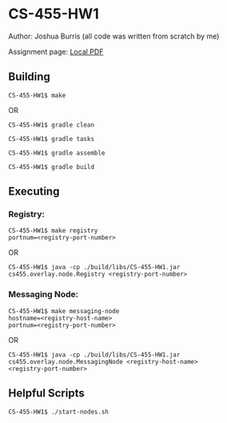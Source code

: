 # CS-455-HW1

Author: Joshua Burris (all code was written from scratch by me)

Assignment page: [Local PDF](CS455-Spring20-HW1-PC.pdf)

## Building

<code>CS-455-HW1$ make</code>

OR

<code>CS-455-HW1$ gradle clean</code>

<code>CS-455-HW1$ gradle tasks</code>

<code>CS-455-HW1$ gradle assemble</code>

<code>CS-455-HW1$ gradle build</code>

## Executing

### Registry:

<code>CS-455-HW1$ make registry portnum=<registry-port-number\></code>

OR

<code>CS-455-HW1$ java -cp ./build/libs/CS-455-HW1.jar cs455.overlay.node.Registry <registry-port-number\></code>

### Messaging Node:

<code>CS-455-HW1$ make messaging-node hostname=<registry-host-name\> portnum=<registry-port-number\></code>

OR

<code>CS-455-HW1$ java -cp ./build/libs/CS-455-HW1.jar cs455.overlay.node.MessagingNode <registry-host-name\> <registry-port-number\></code>

## Helpful Scripts

<code>CS-455-HW1$ ./start-nodes.sh</code>


